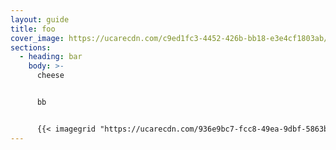 ```yaml
---
layout: guide
title: foo
cover_image: https://ucarecdn.com/c9ed1fc3-4452-426b-bb18-e3e4cf1803ab/-/resize/800x600/
sections:
  - heading: bar
    body: >-
      cheese


      bb


      {{< imagegrid "https://ucarecdn.com/936e9bc7-fcc8-49ea-9dbf-5863bfdb049a/-/resize/800x600/""https://ucarecdn.com/9395533a-83fb-4329-8750-973299a139a7/-/resize/800x600/" "https://ucarecdn.com/4c93908f-35a3-4585-a483-abf0d2b5bc3d/-/resize/800x600/" "https://ucarecdn.com/b9fed3ba-422a-4312-b5b7-2293d05194f5/-/resize/800x600/" "https://ucarecdn.com/9162b801-d34d-4a2d-b3a0-f7d189f8b7f8/-/resize/800x600/" "https://ucarecdn.com/f90055ff-bdb5-4a32-8778-65407b89c751/-/resize/800x600/" >}}
---
```

